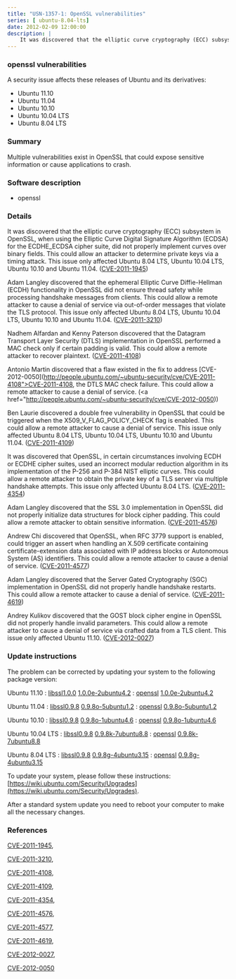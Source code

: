 ```yaml
---
title: "USN-1357-1: OpenSSL vulnerabilities"
series: [ ubuntu-8.04-lts]
date: 2012-02-09 12:00:00
description: |
    It was discovered that the elliptic curve cryptography (ECC) subsystem in OpenSSL, when using the Elliptic Curve Digital Signature Algorithm (ECDSA) for the ECDHE_ECDSA cipher suite, did not properly implement curves over binary fields. This could allow an attacker to determine private keys via a timing attack. This issue only affected Ubuntu 8.04 LTS, Ubuntu 10.04 LTS, Ubuntu 10.10 and Ubuntu 11.04. ([CVE-2011-1945](http://people.ubuntu.com/~ubuntu-security/cve/CVE-2011-1945))
--- 
```

 
### openssl vulnerabilities

A security issue affects these releases of Ubuntu and its derivatives:

* Ubuntu 11.10
* Ubuntu 11.04
* Ubuntu 10.10
* Ubuntu 10.04 LTS
* Ubuntu 8.04 LTS

### Summary

Multiple vulnerabilities exist in OpenSSL that could expose sensitive information or cause applications to crash.

### Software description

* openssl 

### Details

It was discovered that the elliptic curve cryptography (ECC) subsystem in OpenSSL, when using the Elliptic Curve Digital Signature Algorithm (ECDSA) for the ECDHE_ECDSA cipher suite, did not properly implement curves over binary fields. This could allow an attacker to determine private keys via a timing attack. This issue only affected Ubuntu 8.04 LTS, Ubuntu 10.04 LTS, Ubuntu 10.10 and Ubuntu 11.04. ([CVE-2011-1945](http://people.ubuntu.com/~ubuntu-security/cve/CVE-2011-1945))

Adam Langley discovered that the ephemeral Elliptic Curve Diffie-Hellman (ECDH) functionality in OpenSSL did not ensure thread safety while processing handshake messages from clients. This could allow a remote attacker to cause a denial of service via out-of-order messages that violate the TLS protocol. This issue only affected Ubuntu 8.04 LTS, Ubuntu 10.04 LTS, Ubuntu 10.10 and Ubuntu 11.04. ([CVE-2011-3210](http://people.ubuntu.com/~ubuntu-security/cve/CVE-2011-3210))

Nadhem Alfardan and Kenny Paterson discovered that the Datagram Transport Layer Security (DTLS) implementation in OpenSSL performed a MAC check only if certain padding is valid. This could allow a remote attacker to recover plaintext. ([CVE-2011-4108](http://people.ubuntu.com/~ubuntu-security/cve/CVE-2011-4108))

Antonio Martin discovered that a flaw existed in the fix to address [CVE-2012-0050](http://people.ubuntu.com/~ubuntu-security/cve/CVE-2011-4108">CVE-2011-4108</a>, the DTLS MAC check failure. This could allow a remote attacker to cause a denial of service. (<a href="http://people.ubuntu.com/~ubuntu-security/cve/CVE-2012-0050))

Ben Laurie discovered a double free vulnerability in OpenSSL that could be triggered when the X509_V_FLAG_POLICY_CHECK flag is enabled. This could allow a remote attacker to cause a denial of service. This issue only affected Ubuntu 8.04 LTS, Ubuntu 10.04 LTS, Ubuntu 10.10 and Ubuntu 11.04. ([CVE-2011-4109](http://people.ubuntu.com/~ubuntu-security/cve/CVE-2011-4109))

It was discovered that OpenSSL, in certain circumstances involving ECDH or ECDHE cipher suites, used an incorrect modular reduction algorithm in its implementation of the P-256 and P-384 NIST elliptic curves. This could allow a remote attacker to obtain the private key of a TLS server via multiple handshake attempts. This issue only affected Ubuntu 8.04 LTS. ([CVE-2011-4354](http://people.ubuntu.com/~ubuntu-security/cve/CVE-2011-4354))

Adam Langley discovered that the SSL 3.0 implementation in OpenSSL did not properly initialize data structures for block cipher padding. This could allow a remote attacker to obtain sensitive information. ([CVE-2011-4576](http://people.ubuntu.com/~ubuntu-security/cve/CVE-2011-4576))

Andrew Chi discovered that OpenSSL, when RFC 3779 support is enabled, could trigger an assert when handling an X.509 certificate containing certificate-extension data associated with IP address blocks or Autonomous System (AS) identifiers. This could allow a remote attacker to cause a denial of service. ([CVE-2011-4577](http://people.ubuntu.com/~ubuntu-security/cve/CVE-2011-4577))

Adam Langley discovered that the Server Gated Cryptography (SGC) implementation in OpenSSL did not properly handle handshake restarts. This could allow a remote attacker to cause a denial of service. ([CVE-2011-4619](http://people.ubuntu.com/~ubuntu-security/cve/CVE-2011-4619))

Andrey Kulikov discovered that the GOST block cipher engine in OpenSSL did not properly handle invalid parameters. This could allow a remote attacker to cause a denial of service via crafted data from a TLS client. This issue only affected Ubuntu 11.10. ([CVE-2012-0027](http://people.ubuntu.com/~ubuntu-security/cve/CVE-2012-0027)) 

### Update instructions

The problem can be corrected by updating your system to the following package version:

Ubuntu 11.10
 : [libssl1.0.0](https://launchpad.net/ubuntu/+source/openssl) <span> [1.0.0e-2ubuntu4.2](https://launchpad.net/ubuntu/+source/openssl/1.0.0e-2ubuntu4.2) </span> 
 : [openssl](https://launchpad.net/ubuntu/+source/openssl) <span> [1.0.0e-2ubuntu4.2](https://launchpad.net/ubuntu/+source/openssl/1.0.0e-2ubuntu4.2) </span> 

Ubuntu 11.04
 : [libssl0.9.8](https://launchpad.net/ubuntu/+source/openssl) <span> [0.9.8o-5ubuntu1.2](https://launchpad.net/ubuntu/+source/openssl/0.9.8o-5ubuntu1.2) </span> 
 : [openssl](https://launchpad.net/ubuntu/+source/openssl) <span> [0.9.8o-5ubuntu1.2](https://launchpad.net/ubuntu/+source/openssl/0.9.8o-5ubuntu1.2) </span> 

Ubuntu 10.10
 : [libssl0.9.8](https://launchpad.net/ubuntu/+source/openssl) <span> [0.9.8o-1ubuntu4.6](https://launchpad.net/ubuntu/+source/openssl/0.9.8o-1ubuntu4.6) </span> 
 : [openssl](https://launchpad.net/ubuntu/+source/openssl) <span> [0.9.8o-1ubuntu4.6](https://launchpad.net/ubuntu/+source/openssl/0.9.8o-1ubuntu4.6) </span> 

Ubuntu 10.04 LTS
 : [libssl0.9.8](https://launchpad.net/ubuntu/+source/openssl) <span> [0.9.8k-7ubuntu8.8](https://launchpad.net/ubuntu/+source/openssl/0.9.8k-7ubuntu8.8) </span> 
 : [openssl](https://launchpad.net/ubuntu/+source/openssl) <span> [0.9.8k-7ubuntu8.8](https://launchpad.net/ubuntu/+source/openssl/0.9.8k-7ubuntu8.8) </span> 

Ubuntu 8.04 LTS
 : [libssl0.9.8](https://launchpad.net/ubuntu/+source/openssl) <span> [0.9.8g-4ubuntu3.15](https://launchpad.net/ubuntu/+source/openssl/0.9.8g-4ubuntu3.15) </span> 
 : [openssl](https://launchpad.net/ubuntu/+source/openssl) <span> [0.9.8g-4ubuntu3.15](https://launchpad.net/ubuntu/+source/openssl/0.9.8g-4ubuntu3.15) </span> 

To update your system, please follow these instructions: [https://wiki.ubuntu.com/Security/Upgrades](https://wiki.ubuntu.com/Security/Upgrades).

After a standard system update you need to reboot your computer to make all the necessary changes. 

### References

 [CVE-2011-1945](http://people.ubuntu.com/~ubuntu-security/cve/CVE-2011-1945), 

 [CVE-2011-3210](http://people.ubuntu.com/~ubuntu-security/cve/CVE-2011-3210), 

 [CVE-2011-4108](http://people.ubuntu.com/~ubuntu-security/cve/CVE-2011-4108), 

 [CVE-2011-4109](http://people.ubuntu.com/~ubuntu-security/cve/CVE-2011-4109), 

 [CVE-2011-4354](http://people.ubuntu.com/~ubuntu-security/cve/CVE-2011-4354), 

 [CVE-2011-4576](http://people.ubuntu.com/~ubuntu-security/cve/CVE-2011-4576), 

 [CVE-2011-4577](http://people.ubuntu.com/~ubuntu-security/cve/CVE-2011-4577), 

 [CVE-2011-4619](http://people.ubuntu.com/~ubuntu-security/cve/CVE-2011-4619), 

 [CVE-2012-0027](http://people.ubuntu.com/~ubuntu-security/cve/CVE-2012-0027), 

 [CVE-2012-0050](http://people.ubuntu.com/~ubuntu-security/cve/CVE-2012-0050)
 
